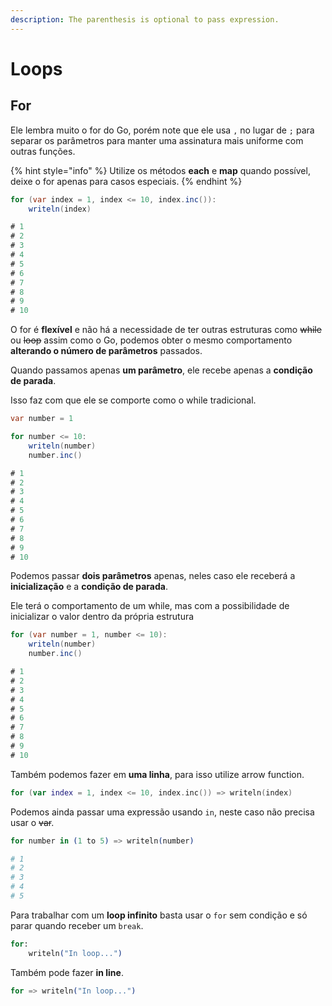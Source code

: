 ```yaml
---
description: The parenthesis is optional to pass expression.
---
```


# Loops

## For

Ele lembra muito o for do Go, porém note que ele usa `,` no lugar de `;` para separar os parâmetros para manter uma assinatura mais uniforme com outras funções.

{% hint style="info" %}
Utilize os métodos **each** e **map** quando possível, deixe o for apenas para casos especiais.
{% endhint %}

```csharp
for (var index = 1, index <= 10, index.inc()):
    writeln(index)

# 1
# 2
# 3
# 4
# 5
# 6
# 7
# 8
# 9
# 10
```



O for é **flexível** e não há a necessidade de ter outras estruturas como ~~while~~ ou ~~loop~~ assim como o Go, podemos obter o mesmo comportamento **alterando o número de parâmetros** passados.

Quando passamos apenas **um parâmetro**, ele recebe apenas a **condição de parada**.

Isso faz com que ele se comporte como o while tradicional.

```csharp
var number = 1

for number <= 10:
    writeln(number)
    number.inc()

# 1
# 2
# 3
# 4
# 5
# 6
# 7
# 8
# 9
# 10
```



Podemos passar **dois parâmetros** apenas, neles caso ele receberá a **inicialização** e a **condição de parada**.

Ele terá o comportamento de um while, mas com a possibilidade de inicializar o valor dentro da própria estrutura

```csharp
for (var number = 1, number <= 10):
    writeln(number)
    number.inc()

# 1
# 2
# 3
# 4
# 5
# 6
# 7
# 8
# 9
# 10
```



Também podemos fazer em **uma linha**, para isso utilize arrow function.

```kotlin
for (var index = 1, index <= 10, index.inc()) => writeln(index)
```



Podemos ainda passar uma expressão usando `in`, neste caso não precisa usar o ~~var~~.

```elixir
for number in (1 to 5) => writeln(number)

# 1
# 2
# 3
# 4
# 5
```



Para trabalhar com um **loop infinito** basta usar o `for` sem condição e só parar quando receber um `break`.

```elixir
for:
    writeln("In loop...")
```



Também pode fazer **in line**.

```elixir
for => writeln("In loop...")
```
